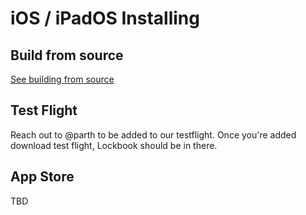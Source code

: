 # iOS / iPadOS Installing

## Build from source

[See building from source](../build/apple.md)

## Test Flight

Reach out to @parth to be added to our testflight. Once you're added download test flight, Lockbook should be in there.

## App Store

TBD
